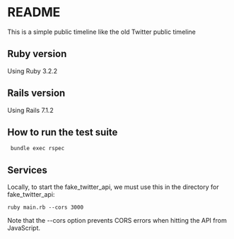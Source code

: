 # README

This is a simple public timeline like the old Twitter public timeline

## Ruby version
Using Ruby 3.2.2

## Rails version
Using Rails 7.1.2

## How to run the test suite

```
 bundle exec rspec
```

## Services
Locally, to start the fake_twitter_api, we must use this in the directory for fake_twitter_api:
```
ruby main.rb --cors 3000
```

Note that the --cors option prevents CORS errors when hitting the API from JavaScript.


